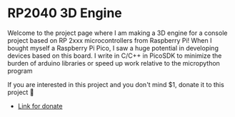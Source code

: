 # RP2040 3D Engine

Welcome to the project page where I am making a 3D engine for a console project based on RP 2xxx microcontrollers from Raspberry Pi!
When I bought myself a Raspberry Pi Pico, I saw a huge potential in developing devices based on this board.
I write in C/C++ in PicoSDK to minimize the burden of arduino libraries or speed up work relative to the micropython program

If you are interested in this project and you don't mind $1, donate it to this project 🙏

-   [Link for donate](https://yoomoney.ru/to/4100118837781045)
